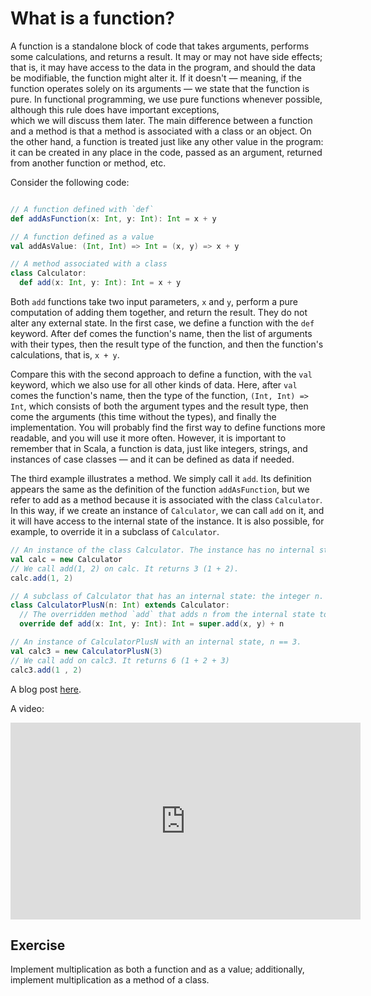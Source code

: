 # What is a function? 

A function is a standalone block of code that takes arguments, performs some calculations, and returns a result. 
It may or may not have side effects; that is, it may have access to the data in the program, and should the data be modifiable, the function might alter it. 
If it doesn't — meaning, if the function operates solely on its arguments — we state that the function is pure. 
In functional programming, we use pure functions whenever possible, although this rule does have important exceptions,  
which we will discuss them later.
The main difference between a function and a method is that a method is associated with a class or an object. 
On the other hand, a function is treated just like any other value in the program: it can be created in any place in the code, passed as an argument, returned from another function or method, etc.

Consider the following code:
```Scala

// A function defined with `def`
def addAsFunction(x: Int, y: Int): Int = x + y

// A function defined as a value
val addAsValue: (Int, Int) => Int = (x, y) => x + y

// A method associated with a class
class Calculator:
  def add(x: Int, y: Int): Int = x + y

```

Both `add` functions take two input parameters, `x` and `y`, perform a pure computation of adding them together, and return the result. 
They do not alter any external state.
In the first case, we define a function with the `def` keyword. 
After def comes the function's name, then the list of arguments with their types, then the result type of the function, and then the function's calculations, that is, `x + y`.

Compare this with the second approach to define a function, with the `val` keyword, which we also use for all other kinds of data. 
Here, after `val` comes the function's name, then the type of the function, `(Int, Int) => Int`, 
which consists of both the argument types and the result type, then come the arguments (this time without the types), and finally the implementation. 
You will probably find the first way to define functions more readable, and you will use it more often. 
However, it is important to remember that in Scala, a function is data, just like integers, strings, and instances of case classes — and it can be defined as data if needed.

The third example illustrates a method. 
We simply call it `add`. 
Its definition appears the same as the definition of the function `addAsFunction`, but we refer to add as a method because it is associated with the class `Calculator`.
In this way, if we create an instance of `Calculator`, we can call `add` on it, and it will have access to the internal state of the instance. 
It is also possible, for example, to override it in a subclass of `Calculator`.

```scala
// An instance of the class Calculator. The instance has no internal state.
val calc = new Calculator
// We call add(1, 2) on calc. It returns 3 (1 + 2).
calc.add(1, 2)

// A subclass of Calculator that has an internal state: the integer n.
class CalculatorPlusN(n: Int) extends Calculator:
  // The overridden method `add` that adds n from the internal state to the result of addition.
  override def add(x: Int, y: Int): Int = super.add(x, y) + n

// An instance of CalculatorPlusN with an internal state, n == 3.
val calc3 = new CalculatorPlusN(3)
// We call add on calc3. It returns 6 (1 + 2 + 3)
calc3.add(1 , 2)

```
<div class="hint" title="See additional materials on the topic">

A blog post <a href="https://makingthematrix.wordpress.com/2020/12/15/programming-with-functions-2-functions-as-data">here</a>.

A video: 

<iframe width="560" height="315" src="https://www.youtube.com/embed/RX1_EJp9Vxk" title="YouTube video player" frameborder="0" allow="accelerometer; autoplay; clipboard-write; encrypted-media; gyroscope; picture-in-picture" allowfullscreen></iframe>
</div>

## Exercise 

Implement multiplication as both a function and as a value; additionally, implement multiplication as a method of a class.  


